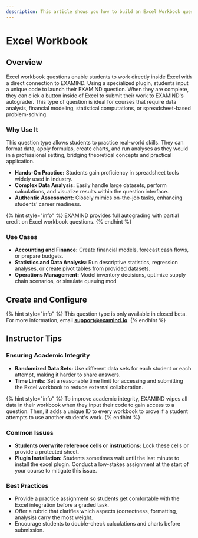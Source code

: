 ```yaml
---
description: This article shows you how to build an Excel Workbook question.
---
```


# Excel Workbook

## Overview

Excel workbook questions enable students to work directly inside Excel with a direct connection to EXAMIND. Using a specialized plugin, students input a unique code to launch their EXAMIND question. When they are complete, they can click a button inside of Excel to submit their work to EXAMIND's autograder. This type of question is ideal for courses that require data analysis, financial modeling, statistical computations, or spreadsheet-based problem-solving.

### Why Use It

This question type allows students to practice real-world skills. They can format data, apply formulas, create charts, and run analyses as they would in a professional setting, bridging theoretical concepts and practical application.

* **Hands-On Practice:** Students gain proficiency in spreadsheet tools widely used in industry.
* **Complex Data Analysis:** Easily handle large datasets, perform calculations, and visualize results within the question interface.
* **Authentic Assessment:** Closely mimics on-the-job tasks, enhancing students’ career readiness.

{% hint style="info" %}
EXAMIND provides full autograding with partial credit on Excel workbook questions.
{% endhint %}

### Use Cases

* **Accounting and Finance:** Create financial models, forecast cash flows, or prepare budgets.
* **Statistics and Data Analysis:** Run descriptive statistics, regression analyses, or create pivot tables from provided datasets.
* **Operations Management:** Model inventory decisions, optimize supply chain scenarios, or simulate queuing mod

## Create and Configure

{% hint style="info" %}
This question type is only available in closed beta. For more information, email [**support@examind.io**](mailto:support@examind.io).
{% endhint %}

## Instructor Tips

### Ensuring Academic Integrity

* **Randomized Data Sets:** Use different data sets for each student or each attempt, making it harder to share answers.
* **Time Limits:** Set a reasonable time limit for accessing and submitting the Excel workbook to reduce external collaboration.

{% hint style="info" %}
To improve academic integrity, EXAMIND wipes all data in their workbook when they input their code to gain access to a question. Then, it adds a unique ID to every workbook to prove if a student attempts to use another student's work.
{% endhint %}

### Common Issues

* **Students overwrite reference cells or instructions:** Lock these cells or provide a protected sheet.
* **Plugin Installation:** Students sometimes wait until the last minute to install the excel plugin. Conduct a low-stakes assignment at the start of your course to mitigate this issue.

### Best Practices

* Provide a practice assignment so students get comfortable with the Excel integration before a graded task.
* Offer a rubric that clarifies which aspects (correctness, formatting, analysis) carry the most weight.
* Encourage students to double-check calculations and charts before submission.
